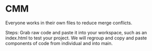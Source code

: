 # CMM

Everyone works in their own files to reduce merge conflicts.

Steps:
Grab raw code and paste it into your workspace, such as an index.html to test your project. We will regroup and copy and paste components of code from individual and into main.